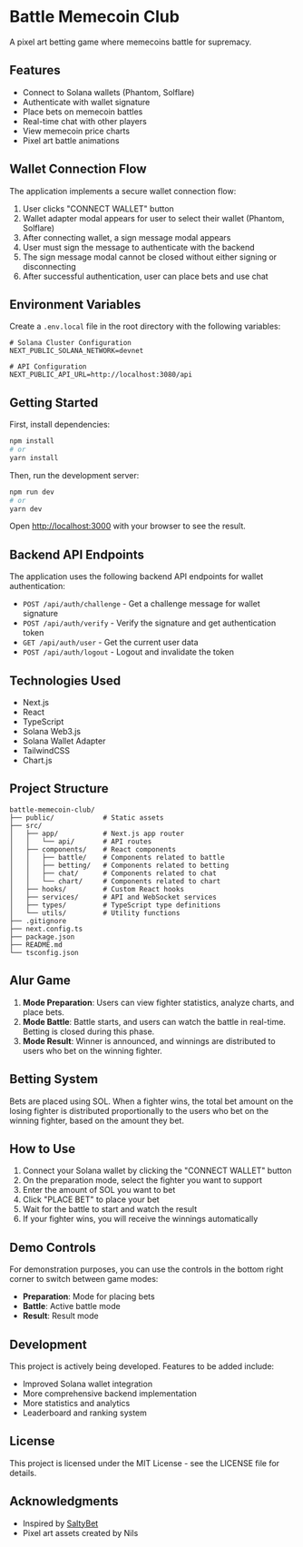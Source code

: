 # Battle Memecoin Club

A pixel art betting game where memecoins battle for supremacy.

## Features

- Connect to Solana wallets (Phantom, Solflare)
- Authenticate with wallet signature
- Place bets on memecoin battles
- Real-time chat with other players
- View memecoin price charts
- Pixel art battle animations

## Wallet Connection Flow

The application implements a secure wallet connection flow:

1. User clicks "CONNECT WALLET" button
2. Wallet adapter modal appears for user to select their wallet (Phantom, Solflare)
3. After connecting wallet, a sign message modal appears
4. User must sign the message to authenticate with the backend
5. The sign message modal cannot be closed without either signing or disconnecting
6. After successful authentication, user can place bets and use chat

## Environment Variables

Create a `.env.local` file in the root directory with the following variables:

```
# Solana Cluster Configuration
NEXT_PUBLIC_SOLANA_NETWORK=devnet

# API Configuration
NEXT_PUBLIC_API_URL=http://localhost:3080/api
```

## Getting Started

First, install dependencies:

```bash
npm install
# or
yarn install
```

Then, run the development server:

```bash
npm run dev
# or
yarn dev
```

Open [http://localhost:3000](http://localhost:3000) with your browser to see the result.

## Backend API Endpoints

The application uses the following backend API endpoints for wallet authentication:

- `POST /api/auth/challenge` - Get a challenge message for wallet signature
- `POST /api/auth/verify` - Verify the signature and get authentication token
- `GET /api/auth/user` - Get the current user data
- `POST /api/auth/logout` - Logout and invalidate the token

## Technologies Used

- Next.js
- React
- TypeScript
- Solana Web3.js
- Solana Wallet Adapter
- TailwindCSS
- Chart.js

## Project Structure

```
battle-memecoin-club/
├── public/            # Static assets
├── src/
│   ├── app/           # Next.js app router
│   │   └── api/       # API routes
│   ├── components/    # React components
│   │   ├── battle/    # Components related to battle
│   │   ├── betting/   # Components related to betting
│   │   ├── chat/      # Components related to chat
│   │   └── chart/     # Components related to chart
│   ├── hooks/         # Custom React hooks
│   ├── services/      # API and WebSocket services
│   ├── types/         # TypeScript type definitions
│   └── utils/         # Utility functions
├── .gitignore
├── next.config.ts
├── package.json
├── README.md
└── tsconfig.json
```

## Alur Game

1. **Mode Preparation**: Users can view fighter statistics, analyze charts, and place bets.
2. **Mode Battle**: Battle starts, and users can watch the battle in real-time. Betting is closed during this phase.
3. **Mode Result**: Winner is announced, and winnings are distributed to users who bet on the winning fighter.

## Betting System

Bets are placed using SOL. When a fighter wins, the total bet amount on the losing fighter is distributed proportionally to the users who bet on the winning fighter, based on the amount they bet.

## How to Use

1. Connect your Solana wallet by clicking the "CONNECT WALLET" button
2. On the preparation mode, select the fighter you want to support
3. Enter the amount of SOL you want to bet
4. Click "PLACE BET" to place your bet
5. Wait for the battle to start and watch the result
6. If your fighter wins, you will receive the winnings automatically

## Demo Controls

For demonstration purposes, you can use the controls in the bottom right corner to switch between game modes:
- **Preparation**: Mode for placing bets
- **Battle**: Active battle mode
- **Result**: Result mode

## Development

This project is actively being developed. Features to be added include:
- Improved Solana wallet integration
- More comprehensive backend implementation
- More statistics and analytics
- Leaderboard and ranking system

## License

This project is licensed under the MIT License - see the LICENSE file for details.

## Acknowledgments

- Inspired by [SaltyBet](https://www.saltybet.com/)
- Pixel art assets created by Nils